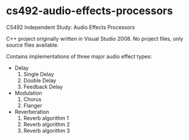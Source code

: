 cs492-audio-effects-processors
==============================

CS492 Independent Study: Audio Effects Processors

C++ project originally written in Visual Studio 2008. No project files, only source files available.

Contains implementations of three major audio effect types:

* Delay
  1. Single Delay
  2. Double Delay
  3. Feedback Delay
* Modulation
  1. Chorus
  2. Flanger
* Reverberation
  1. Reverb algorithm 1
  2. Reverb algorithm 2
  3. Reverb algorithm 3
